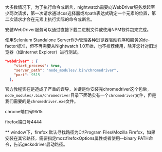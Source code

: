 大多数情况下，为了执行命令或断言，nightwatch需要向WebDriver服务发起至少两次请求，第一次请求通过css选择器或Xpath表达式确定一个元素的位置，第二次请求才会在元素上执行实际的命令或断言。

安装WebDriver服务可以通过直接下载二进制文件或使用NPM软件包来完成。

使用Selenium Standalone Server作为管理各种浏览器驱动程序和服务的de-factor标准，但不再需要从Nightwatch 1.0开始，也不推荐使用，除非您针对旧浏览器（如Internet Explorer）进行测试。

```json
"webdriver" : {
    "start_process": true,
    "server_path": "node_modules/.bin/chromedriver",
    "port": 9515
  },
```

官方教程实在是造成了严重的误导，关键是你安装完chromedriver这个包后，`node_modules/.bin/chromedriver`目录下面确实有一个`chromedriver`文件，但是我们需要的是`chromedriver.exe`文件。

chrome端口号9515

firefox端口号4444

** window下，firefox 默认寻找路径为C:\Program Files\Mozilla Firefox，如果安装在其它路径，需要指定moz:firefoxOptions属性或者使用--binary PATH命令，告诉geckodriver启动路径。
